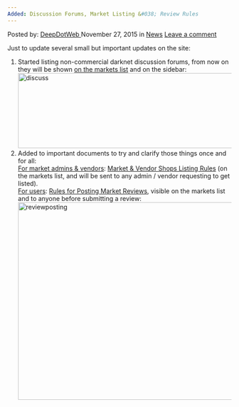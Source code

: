 ```yaml
---
Added: Discussion Forums, Market Listing &#038; Review Rules
---
```

<article class="post-listing post-12361 post type-post status-publish format-standard hentry category-news tag-added tag-discussion tag-forums tag-listing tag-market tag-review tag-rules">
    <div class="post-inner">
    <p class="post-meta">
    <span>Posted by: <a href="https://www.deepdotweb.com/author/admin/" title="">DeepDotWeb </a></span>
    <span>November 27, 2015</span>
    <span>in <a href="https://www.deepdotweb.com/category/news/" rel="category tag">News</a></span>
    <span><a href="https://www.deepdotweb.com/2015/11/27/added-discussion-forums-market-listing-review-rules/#respond">Leave a comment</a></span>
    </p>
    <div class="clear"></div>
    <div class="entry">
    <p>Just to update several small but important updates on the site:</p>
    <ol>
    <li>Started listing non-commercial darknet discussion forums, from now on they will be shown <a href="https://www.deepdotweb.com/2013/10/28/updated-llist-of-hidden-marketplaces-tor-i2p/">on the markets list</a> and on the sidebar:<br/>
    <a href="https://www.deepdotweb.com/wp-content/uploads/2015/11/discuss.png"><img class="aligncenter size-full wp-image-12362" src="https://www.deepdotweb.com/wp-content/uploads/2015/11/discuss.png" alt="discuss" width="717" height="169" srcset="https://www.deepdotweb.com/wp-content/uploads/2015/11/discuss.png 717w, https://www.deepdotweb.com/wp-content/uploads/2015/11/discuss-300x71.png 300w" sizes="(max-width: 717px) 100vw, 717px"/></a></li>
    <li>Added to important documents to try and clarify those things once and for all:<br/>
    <span style="text-decoration: underline;">For market admins &amp; vendors</span>: <a href="https://www.deepdotweb.com/rules-for-market-vendor-shops-listing/">Market &amp; Vendor Shops Listing Rules</a> (on the markets list, and will be sent to any admin / vendor requesting to get listed).<br/>
    <span style="text-decoration: underline;">For users</span>: <a href="https://www.deepdotweb.com/rules-for-posting-market-reviews/">Rules for Posting Market Reviews</a>, visible on the markets list and to anyone before submitting a review:<br/>
    <a href="https://www.deepdotweb.com/wp-content/uploads/2015/11/reviewposting.png"><img class="aligncenter size-full wp-image-12364" src="https://www.deepdotweb.com/wp-content/uploads/2015/11/reviewposting.png" alt="reviewposting" width="706" height="445" srcset="https://www.deepdotweb.com/wp-content/uploads/2015/11/reviewposting.png 706w, https://www.deepdotweb.com/wp-content/uploads/2015/11/reviewposting-300x189.png 300w" sizes="(max-width: 706px) 100vw, 706px"/></a></li>
    </ol>
    </div>
    <span style="display:none"><a href="https://www.deepdotweb.com/tag/added/" rel="tag">added</a> <a href="https://www.deepdotweb.com/tag/discussion/" rel="tag">discussion</a> <a href="https://www.deepdotweb.com/tag/forums/" rel="tag">forums</a> <a href="https://www.deepdotweb.com/tag/listing/" rel="tag">listing</a> <a href="https://www.deepdotweb.com/tag/market/" rel="tag">market</a> <a href="https://www.deepdotweb.com/tag/review/" rel="tag">review</a> <a href="https://www.deepdotweb.com/tag/rules/" rel="tag">rules</a></span> <span style="display:none" class="updated">2015-11-27</span>
    <div style="display:none" class="vcard author" itemprop="author" itemscope itemtype="http://schema.org/Person"><strong class="fn" itemprop="name"><a href="https://www.deepdotweb.com/author/admin/" title="Posts by DeepDotWeb" rel="author">DeepDotWeb</a></strong></div>
    </div>
</article>

